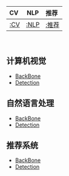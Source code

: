 |CV&nbsp;|NLP|推荐&nbsp;|
| :---: | :----: | :---: | 
| [:CV](#计算机视觉) | [:NLP](#自然语言处理) | [:推荐](#推荐系统) |

<br>

## 计算机视觉

- [BackBone](https://github.com/HEHEOMG/AI-Notes/tree/master/CV/01_Backbone/README.md)
- [ Detection](https://github.com/HEHEOMG/AI-Notes/blob/master/CV/02_Detection/README.md)

## 自然语言处理

- [BackBone]()
- [ Detection]()

## 推荐系统

- [BackBone]()
- [Detection]()
  
